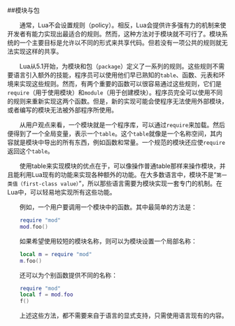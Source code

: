 ##模块与包


&emsp;&emsp;通常，Lua不会设置规则（policy）。相反，Lua会提供许多强有力的机制来使开发者有能力实现出最适合的规则。然而，这种方法对于模块就不可行了。模块系统的一个主要目标是允许以不同的形式来共享代码。但若没有一项公共的规则就无法实现这样的共享。


&emsp;&emsp;Lua从5.1开始，为模块和包（`package`）定义了一系列的规则。这些规则不需要语言引入额外的技能，程序员可以使用他们早已熟知的`table`、函数、元表和环境来实现这些规则。然而，有两个重要的函数可以很容易通过这些规则，它们是`require`（用于使用模块）和`module`（用于创建模块）。程序员完全可以使用不同的规则来重新实现这两个函数。但是，新的实现可能会使程序无法使用外部模块，或者编写的模块无法被外部程序所使用。


&emsp;&emsp;从用户观点来看，一个模块就是一个程序库，可以通过`require`来加载。然后便得到了一个全局变量，表示一个`table`。这个`table`就像是一个名称空间，其内容就是模块中导出的所有东西，例如函数和常量。一个规范的模块还应使`require`返回这个`table`。


&emsp;&emsp;使用table来实现模块的优点在于，可以像操作普通table那样来操作模块，并且能利用Lua现有的功能来实现各种额外的功能。在大多数语言中，模块不是“`第一类值（first-class value）`”，所以那些语言需要为模块实现一套专门的机制。在Lua中，可以轻易地实现所有这些功能。


&emsp;&emsp;例如，一个用户要调用一个模块中的函数。其中最简单的方法是：

```lua
    require "mod"
    mod.foo()
```


&emsp;&emsp;如果希望使用较短的模块名称，则可以为模块设置一个局部名称：

```lua
    local m = require "mod"
    m.foo()
```


&emsp;&emsp;还可以为个别函数提供不同的名称：

```lua
    require "mod"
    local f = mod.foo
    f()
```


&emsp;&emsp;上述这些方法，都不需要来自于语言的显式支持，只需使用语言现有的内容。

